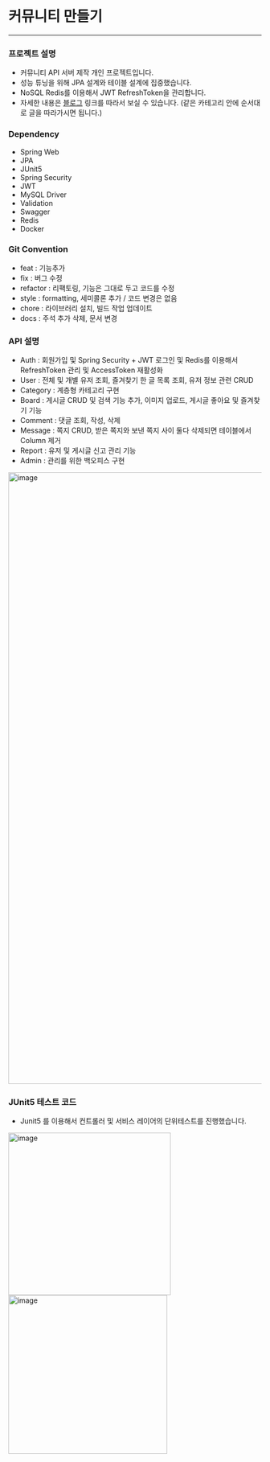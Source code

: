# 커뮤니티 만들기

<hr>

### 프로젝트 설명
- 커뮤니티 API 서버 제작 개인 프로젝트입니다.
- 성능 튜닝을 위해 JPA 설계와 테이블 설계에 집중했습니다.
- NoSQL Redis를 이용해서 JWT RefreshToken을 관리합니다.
- 자세한 내용은 <a href="https://blog.naver.com/sosow0212/222747372730">블로그</a> 링크를 따라서 보실 수 있습니다. (같은 카테고리 안에 순서대로 글을 따라가시면 됩니다.)


### Dependency
- Spring Web
- JPA
- JUnit5
- Spring Security
- JWT
- MySQL Driver
- Validation
- Swagger
- Redis
- Docker


### Git Convention
- feat : 기능추가
- fix : 버그 수정
- refactor : 리팩토링, 기능은 그대로 두고 코드를 수정
- style : formatting, 세미콜론 추가 / 코드 변경은 없음
- chore : 라이브러리 설치, 빌드 작업 업데이트
- docs : 주석 추가 삭제, 문서 변경


### API 설명

- Auth : 회원가입 및 Spring Security + JWT 로그인 및 Redis를 이용해서 RefreshToken 관리 및 AccessToken 재활성화
- User : 전체 및 개별 유저 조회, 즐겨찾기 한 글 목록 조회, 유저 정보 관련 CRUD
- Category : 계층형 카테고리 구현
- Board : 게시글 CRUD 및 검색 기능 추가, 이미지 업로드, 게시글 좋아요 및 즐겨찾기 기능
- Comment : 댓글 조회, 작성, 삭제
- Message : 쪽지 CRUD, 받은 쪽지와 보낸 쪽지 사이 둘다 삭제되면 테이블에서 Column 제거
- Report : 유저 및 게시글 신고 관리 기능
- Admin : 관리를 위한 백오피스 구현

<img width="1217" alt="image" src="https://user-images.githubusercontent.com/63213487/186867100-8983c4f6-98cf-414f-b9b6-df5ab0c05624.png">



### JUnit5 테스트 코드
- Junit5 를 이용해서 컨트롤러 및 서비스 레이어의 단위테스트를 진행했습니다.

<img width="323" alt="image" src="https://user-images.githubusercontent.com/63213487/186866768-4e091e48-e3ee-43c1-86db-aa5c81069227.png"> 
<img width="316" alt="image" src="https://user-images.githubusercontent.com/63213487/186866894-e44c50e7-572b-4298-ad84-3e1323ce5373.png">

